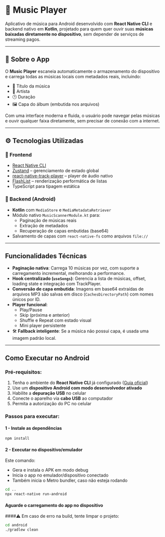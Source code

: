 # 🎵 Music Player

Aplicativo de música para Android desenvolvido com **React Native CLI** e backend nativo em **Kotlin**, projetado para quem quer ouvir suas **músicas baixadas diretamente no dispositivo**, sem depender de serviços de streaming pagos.

---

## 📱 Sobre o App

O **Music Player** escaneia automaticamente o armazenamento do dispositivo e carrega todas as músicas locais com metadados reais, incluindo:

- 🎵 Título da música  
- 🎤 Artista  
- 🕒 Duração  
- 🖼️ Capa do álbum (embutida nos arquivos)

Com uma interface moderna e fluida, o usuário pode navegar pelas músicas e ouvir qualquer faixa diretamente, sem precisar de conexão com a internet.

---

## ⚙️ Tecnologias Utilizadas

### 🎯 Frontend
- [React Native CLI](https://reactnative.dev/)
- [Zustand](https://github.com/pmndrs/zustand) – gerenciamento de estado global
- [react-native-track-player](https://github.com/doublesymmetry/react-native-track-player) – player de áudio nativo
- [FlashList](https://shopify.github.io/flash-list/) – renderização performática de listas
- TypeScript para tipagem estática

### 🔧 Backend (Android)
- **Kotlin** com `MediaStore` e `MediaMetadataRetriever`
- Módulo nativo `MusicScannerModule.kt` para:
  - Paginação de músicas reais
  - Extração de metadados
  - Recuperação de capas embutidas (base64)
- Salvamento de capas com `react-native-fs` como arquivos `file://` 

---

## Funcionalidades Técnicas

- **Paginação nativa**: Carrega 10 músicas por vez, com suporte a carregamento incremental, melhorando a performance.
- **Hook centralizado (`useSongs`)**: Gerencia a lista de músicas, offset, loading state e integração com TrackPlayer.
- **Conversão de capa embutida**: Imagens em base64 extraídas de arquivos MP3 são salvas em disco (`CachesDirectoryPath`) com nomes únicos por ID.
- **Player funcional**:
  - Play/Pause
  - Skip (próxima e anterior)
  - Shuffle e Repeat com estado visual
  - Mini player persistente
- 🛠️ **Fallback inteligente**: Se a música não possui capa, é usada uma imagem padrão local.

---

## Como Executar no Android

### Pré-requisitos:

1. Tenha o ambiente do **React Native CLI** já configurado ([Guia oficial](https://reactnative.dev/docs/environment-setup))  
2. Use um **dispositivo Android com modo desenvolvedor ativado**  
3. Habilite a **depuração USB** no celular  
4. Conecte o aparelho via **cabo USB** ao computador  
5. Permita a autorização do PC no celular

### Passos para executar:

#### 1 - Instale as dependências
```bash
npm install
```
#### 2 - Executar no dispositivo/emulador
Este comando:
- Gera e instala o APK em modo debug
- Inicia o app no emulador/dispositivo conectado
- Também inicia o Metro bundler, caso não esteja rodando
```bash
cd ..
npx react-native run-android
```
#### Aguarde o carregamento do app no dispositivo
####⚠️ Em caso de erro na build, tente limpar o projeto:
```bash
cd android
./gradlew clean
```

